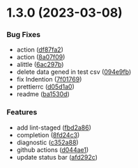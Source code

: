 # 1.3.0 (2023-03-08)


### Bug Fixes

* action ([df87fa2](https://github.com/lz37/noveler/commit/df87fa2fb485d78942434b597faad4b230daa151))
* action ([8a07f09](https://github.com/lz37/noveler/commit/8a07f092a3d609a641b059cdb95f7752816366f4))
* alittle ([6ac297b](https://github.com/lz37/noveler/commit/6ac297ba4687aad8eebd2c5d1944809a7086ae12))
* delete data gened in test csv ([094e9fb](https://github.com/lz37/noveler/commit/094e9fb5465208f3d30c4389d4d62a15f6d68cf1))
* fix Indention ([7f01769](https://github.com/lz37/noveler/commit/7f017693e9952566f482fb873d4444e8ec9ecb6f))
* prettierrc ([d05d1a0](https://github.com/lz37/noveler/commit/d05d1a0717f363dcfef325925b970523028d84a0))
* readme ([ba1530d](https://github.com/lz37/noveler/commit/ba1530d355891d6fe09338ac7628fba6c4b514b1))


### Features

* add lint-staged ([fbd2a86](https://github.com/lz37/noveler/commit/fbd2a863c0d82d67694cf2bb5fccd5ac4f09c5ee))
* completion ([8fd24c3](https://github.com/lz37/noveler/commit/8fd24c3f58c5845f9e51fe149538650475a66e4b))
* diagnostic ([c352a88](https://github.com/lz37/noveler/commit/c352a88b7ee447a03e19cda6add3935a541c5301))
* github actions ([d044ae1](https://github.com/lz37/noveler/commit/d044ae120c5a51627bc7f690091adf404b24c9af))
* update status bar ([afd292c](https://github.com/lz37/noveler/commit/afd292cddaf097e9dbb45acfbc6cba8e14a20e84))



